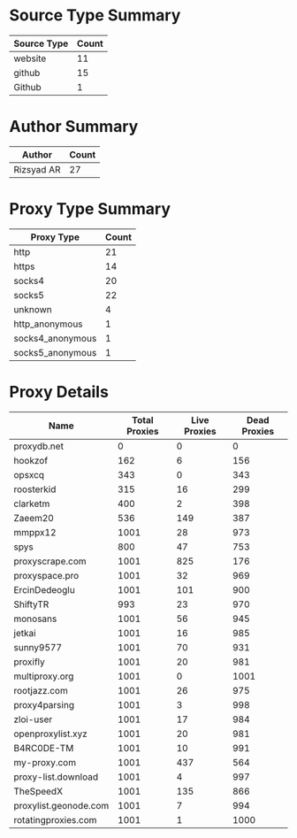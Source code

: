 # Source Type Summary

| Source Type | Count |
|-------------|-------|
| website | 11 |
| github | 15 |
| Github | 1 |


# Author Summary

| Author | Count |
|--------|-------|
| Rizsyad AR | 27 |


# Proxy Type Summary

| Proxy Type | Count |
|------------|-------|
| http | 21 |
| https | 14 |
| socks4 | 20 |
| socks5 | 22 |
| unknown | 4 |
| http_anonymous | 1 |
| socks4_anonymous | 1 |
| socks5_anonymous | 1 |


# Proxy Details

| Name | Total Proxies | Live Proxies | Dead Proxies |
|------|---------------|--------------|---------------|
| proxydb.net | 0 | 0 | 0 |
| hookzof | 162 | 6 | 156 |
| opsxcq | 343 | 0 | 343 |
| roosterkid | 315 | 16 | 299 |
| clarketm | 400 | 2 | 398 |
| Zaeem20 | 536 | 149 | 387 |
| mmppx12 | 1001 | 28 | 973 |
| spys | 800 | 47 | 753 |
| proxyscrape.com | 1001 | 825 | 176 |
| proxyspace.pro | 1001 | 32 | 969 |
| ErcinDedeoglu | 1001 | 101 | 900 |
| ShiftyTR | 993 | 23 | 970 |
| monosans | 1001 | 56 | 945 |
| jetkai | 1001 | 16 | 985 |
| sunny9577 | 1001 | 70 | 931 |
| proxifly | 1001 | 20 | 981 |
| multiproxy.org | 1001 | 0 | 1001 |
| rootjazz.com | 1001 | 26 | 975 |
| proxy4parsing | 1001 | 3 | 998 |
| zloi-user | 1001 | 17 | 984 |
| openproxylist.xyz | 1001 | 20 | 981 |
| B4RC0DE-TM | 1001 | 10 | 991 |
| my-proxy.com | 1001 | 437 | 564 |
| proxy-list.download | 1001 | 4 | 997 |
| TheSpeedX | 1001 | 135 | 866 |
| proxylist.geonode.com | 1001 | 7 | 994 |
| rotatingproxies.com | 1001 | 1 | 1000 |
